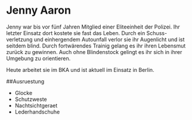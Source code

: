 # Jenny Aaron

Jenny war bis vor fünf Jahren Mitglied einer Eliteeinheit der Polizei. 
Ihr letzter Einsatz dort kostete sie fast das Leben. Durch ein Schuss-
verletzung und einhergendem Autounfall verlor sie ihr Augenlicht und ist
seitdem blind. Durch fortwärendes Trainig gelang es ihr ihren Lebensmut
zurück zu gewinnen. Auch ohne Blindenstock gelingt es ihr sich in ihrer
Umgebung zu orientieren. 

Heute arbeitet sie im BKA und ist aktuell im Einsatz in Berlin.




##Ausruestung
* Glocke
* Schutzweste
* Nachtsichtgeraet
* Lederhandschuhe

